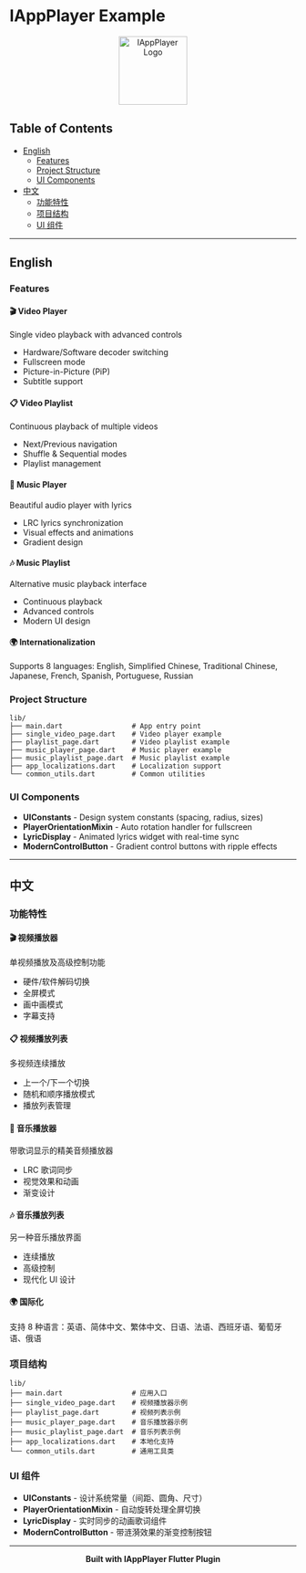 # IAppPlayer Example

<p align="center">
  <img src="https://www.itvapp.net/images/logo-1.png" alt="IAppPlayer Logo" width="120"/>
</p>

## Table of Contents

- [English](#english)
  - [Features](#features)
  - [Project Structure](#project-structure)
  - [UI Components](#ui-components)
- [中文](#中文)
  - [功能特性](#功能特性)
  - [项目结构](#项目结构)
  - [UI 组件](#ui-组件)

---

## English

### Features

#### 🎬 Video Player
Single video playback with advanced controls
- Hardware/Software decoder switching
- Fullscreen mode
- Picture-in-Picture (PiP)
- Subtitle support

#### 📋 Video Playlist  
Continuous playback of multiple videos
- Next/Previous navigation
- Shuffle & Sequential modes
- Playlist management

#### 🎵 Music Player
Beautiful audio player with lyrics
- LRC lyrics synchronization
- Visual effects and animations
- Gradient design

#### 🎶 Music Playlist
Alternative music playback interface
- Continuous playback
- Advanced controls
- Modern UI design

#### 🌍 Internationalization
Supports 8 languages: English, Simplified Chinese, Traditional Chinese, Japanese, French, Spanish, Portuguese, Russian

### Project Structure

```
lib/
├── main.dart                 # App entry point
├── single_video_page.dart    # Video player example
├── playlist_page.dart        # Video playlist example
├── music_player_page.dart    # Music player example
├── music_playlist_page.dart  # Music playlist example
├── app_localizations.dart    # Localization support
└── common_utils.dart         # Common utilities
```

### UI Components

- **UIConstants** - Design system constants (spacing, radius, sizes)
- **PlayerOrientationMixin** - Auto rotation handler for fullscreen
- **LyricDisplay** - Animated lyrics widget with real-time sync
- **ModernControlButton** - Gradient control buttons with ripple effects

---

## 中文

### 功能特性

#### 🎬 视频播放器
单视频播放及高级控制功能
- 硬件/软件解码切换
- 全屏模式
- 画中画模式
- 字幕支持

#### 📋 视频播放列表
多视频连续播放
- 上一个/下一个切换
- 随机和顺序播放模式
- 播放列表管理

#### 🎵 音乐播放器
带歌词显示的精美音频播放器
- LRC 歌词同步
- 视觉效果和动画
- 渐变设计

#### 🎶 音乐播放列表
另一种音乐播放界面
- 连续播放
- 高级控制
- 现代化 UI 设计

#### 🌍 国际化
支持 8 种语言：英语、简体中文、繁体中文、日语、法语、西班牙语、葡萄牙语、俄语

### 项目结构

```
lib/
├── main.dart                 # 应用入口
├── single_video_page.dart    # 视频播放器示例
├── playlist_page.dart        # 视频列表示例
├── music_player_page.dart    # 音乐播放器示例
├── music_playlist_page.dart  # 音乐列表示例
├── app_localizations.dart    # 本地化支持
└── common_utils.dart         # 通用工具类
```

### UI 组件

- **UIConstants** - 设计系统常量（间距、圆角、尺寸）
- **PlayerOrientationMixin** - 自动旋转处理全屏切换
- **LyricDisplay** - 实时同步的动画歌词组件
- **ModernControlButton** - 带涟漪效果的渐变控制按钮

---

<p align="center">
  <strong>Built with IAppPlayer Flutter Plugin</strong>
</p>
